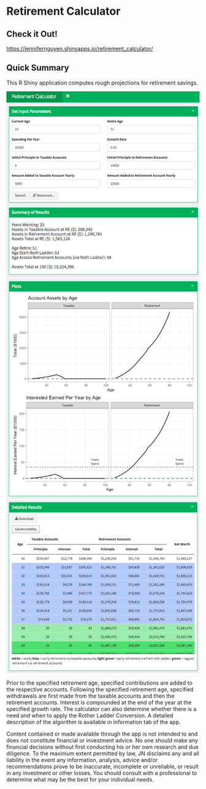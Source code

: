 # Retirement Calculator

## Check it Out!

<https://jennifernguyen.shinyapps.io/retirement_calculator/>


## Quick Summary

This R Shiny application computes rough projections for retirement savings. 

![screenshot of display 1](images/app_screenshot1.jpg)
![screenshot of display 2](images/app_screenshot2.jpg)
![screenshot of display 3](images/app_screenshot3.jpg)

Prior to the specified retirement age, specified contributions are added to the respective accounts. Following the specified retirement age, specified withdrawals are first made from the taxable accounts and then the retirement accounts. Interest is compounded at the end of the year at the specified growth rate. The calculator can also determine whether there is a need and when to apply the Rother Ladder Conversion. A detailed description of the algorithm is available in information tab of the app.

Content contained or made available through the app is not intended to and does not constitute financial or investment advice. No one should make any financial decisions without first conducting his or her own research and due diligence. To the maximum extent permitted by law, JN disclaims any and all liability in the event any information, analysis, advice and/or recommendations prove to be inaccurate, incomplete or unreliable, or result in any investment or other losses. You should consult with a professional to determine what may be the best for your individual needs.
